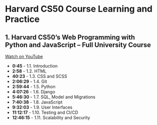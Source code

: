 # Harvard CS50 Course Learning and Practice

## 1. Harvard CS50’s Web Programming with Python and JavaScript – Full University Course
[Watch on YouTube](https://www.youtube.com/watch?v=vzGllw18DkA&ab_channel=freeCodeCamp.org)

- **0:45** - 1.1. Introduction
- **2:58** - 1.2. HTML
- **40:23** - 1.3. CSS and SCSS
- **2:06:29** - 1.4. Git
- **2:59:44** - 1.5. Python
- **4:07:26** - 1.6. Django
- **5:46:30** - 1.7. SQL, Model and Migrations
- **7:40:38** - 1.8. JavaScript
- **9:32:03** - 1.9. User Interfaces
- **11:12:17** - 1.10. Testing and CI/CD
- **12:46:15** - 1.11. Scalability and Security
